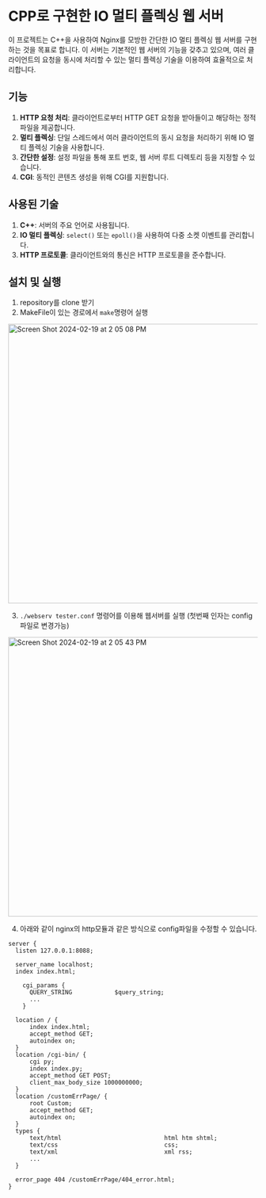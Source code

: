 # CPP로 구현한 IO 멀티 플렉싱 웹 서버

이 프로젝트는 C++을 사용하여 Nginx를 모방한 간단한 IO 멀티 플렉싱 웹 서버를 구현하는 것을 목표로 합니다. 이 서버는 기본적인 웹 서버의 기능을 갖추고 있으며, 여러 클라이언트의 요청을 동시에 처리할 수 있는 멀티 플렉싱 기술을 이용하여 효율적으로 처리합니다.


## 기능

1. **HTTP 요청 처리**: 클라이언트로부터 HTTP GET 요청을 받아들이고 해당하는 정적 파일을 제공합니다.
2. **멀티 플렉싱**: 단일 스레드에서 여러 클라이언트의 동시 요청을 처리하기 위해 IO 멀티 플렉싱 기술을 사용합니다.
3. **간단한 설정**: 설정 파일을 통해 포트 번호, 웹 서버 루트 디렉토리 등을 지정할 수 있습니다.
4. **CGI**: 동적인 콘텐츠 생성을 위해 CGI를 지원합니다.

## 사용된 기술

1. **C++**: 서버의 주요 언어로 사용됩니다.
2. **IO 멀티 플렉싱**: `select()` 또는 `epoll()`을 사용하여 다중 소켓 이벤트를 관리합니다.
3. **HTTP 프로토콜**: 클라이언트와의 통신은 HTTP 프로토콜을 준수합니다.

## 설치 및 실행
1. repository를 clone 받기
2. MakeFile이 있는 경로에서 `make`명령어 실행
<img width="564" alt="Screen Shot 2024-02-19 at 2 05 08 PM" src="https://github.com/izone00/webserv/assets/91773764/3aa2fd1d-f0d0-4078-95b8-cac5561a8c08">


3. `./webserv tester.conf` 명령어를 이용해 웹서버를 실행 (첫번째 인자는 config파일로 변경가능)
<img width="564" alt="Screen Shot 2024-02-19 at 2 05 43 PM" src="https://github.com/izone00/webserv/assets/91773764/e9f36778-ae69-4bfd-aaf6-582ef1fc2db2">


4. 아래와 같이 nginx의 http모듈과 같은 방식으로 config파일을 수정할 수 있습니다.
  ```
server {
    listen 127.0.0.1:8088;

    server_name localhost;
    index index.html;
    
	  cgi_params {
        QUERY_STRING            $query_string;
        ...
	  }

    location / {
        index index.html;
        accept_method GET;
        autoindex on;
    }
    location /cgi-bin/ {
        cgi py;
        index index.py;
        accept_method GET POST;
        client_max_body_size 1000000000;
    }
    location /customErrPage/ {
        root Custom;
        accept_method GET;
        autoindex on;
    }
    types {
        text/html                             html htm shtml;
        text/css                              css;
        text/xml                              xml rss;
        ...
    }
    
    error_page 404 /customErrPage/404_error.html;
}
```
